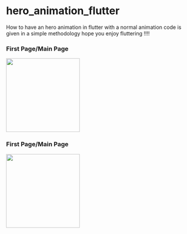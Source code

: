 
# hero_animation_flutter
How to have an hero animation in flutter with a normal animation code is given in a simple methodology hope you enjoy fluttering !!!!



<div class="row">


<div class="col-md-12">
  <div class="col-md-6">
  <h3>First Page/Main Page</h3> 
<img src="https://github.com/neon97/hero_animation_flutter/blob/master/Screenshot_1563015905.png?raw=true"  width="200" >
  </div>
<div class="col-md-6">

  <h3>First Page/Main Page</h3> 
<img src="https://github.com/neon97/hero_animation_flutter/blob/master/Screenshot_1563015905.png?raw=true"  width="200" >
</div>
</div>

</div>


